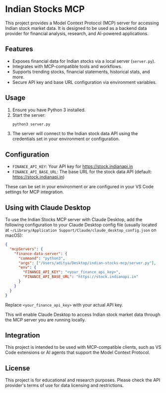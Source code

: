 # Indian Stocks MCP

This project provides a Model Context Protocol (MCP) server for accessing Indian stock market data. It is designed to be used as a backend data provider for financial analysis, research, and AI-powered applications.

## Features
- Exposes financial data for Indian stocks via a local server (`server.py`).
- Integrates with MCP-compatible tools and workflows.
- Supports trending stocks, financial statements, historical stats, and more.
- Secure API key and base URL configuration via environment variables.

## Usage
1. Ensure you have Python 3 installed.
2. Start the server:
   ```sh
   python3 server.py
   ```
3. The server will connect to the Indian stock data API using the credentials set in your environment or configuration.

## Configuration
- `FINANCE_API_KEY`: Your API key for https://stock.indianapi.in
- `FINANCE_API_BASE_URL`: The base URL for the stock data API (default: https://stock.indianapi.in)

These can be set in your environment or are configured in your VS Code settings for MCP integration.

## Using with Claude Desktop

To use the Indian Stocks MCP server with Claude Desktop, add the following configuration to your Claude Desktop config file (usually located at `~/Library/Application Support/Claude/claude_desktop_config.json` on macOS):

```json
{
  "mcpServers": {
    "finance-data-server": {
      "command": "python3",
      "args": ["/Users/aditya/Desktop/indian-stocks-mcp/server.py"],
      "env": {
        "FINANCE_API_KEY": "<your_finance_api_key>",
        "FINANCE_API_BASE_URL": "https://stock.indianapi.in"
      }
    }
  }
}
```

Replace `<your_finance_api_key>` with your actual API key.

This will enable Claude Desktop to access Indian stock market data through the MCP server you are running locally.

## Integration
This project is intended to be used with MCP-compatible clients, such as VS Code extensions or AI agents that support the Model Context Protocol.

## License
This project is for educational and research purposes. Please check the API provider's terms of use for data licensing and restrictions.
